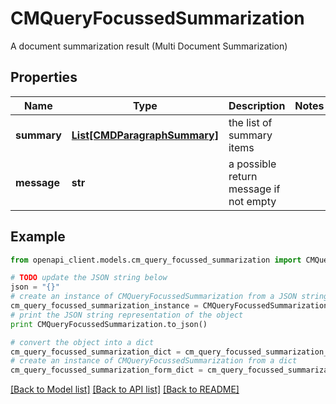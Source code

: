 # CMQueryFocussedSummarization

A document summarization result (Multi Document Summarization)

## Properties
Name | Type | Description | Notes
------------ | ------------- | ------------- | -------------
**summary** | [**List[CMDParagraphSummary]**](CMDParagraphSummary.md) | the list of summary items | 
**message** | **str** | a possible return message if not empty | 

## Example

```python
from openapi_client.models.cm_query_focussed_summarization import CMQueryFocussedSummarization

# TODO update the JSON string below
json = "{}"
# create an instance of CMQueryFocussedSummarization from a JSON string
cm_query_focussed_summarization_instance = CMQueryFocussedSummarization.from_json(json)
# print the JSON string representation of the object
print CMQueryFocussedSummarization.to_json()

# convert the object into a dict
cm_query_focussed_summarization_dict = cm_query_focussed_summarization_instance.to_dict()
# create an instance of CMQueryFocussedSummarization from a dict
cm_query_focussed_summarization_form_dict = cm_query_focussed_summarization.from_dict(cm_query_focussed_summarization_dict)
```
[[Back to Model list]](../README.md#documentation-for-models) [[Back to API list]](../README.md#documentation-for-api-endpoints) [[Back to README]](../README.md)


